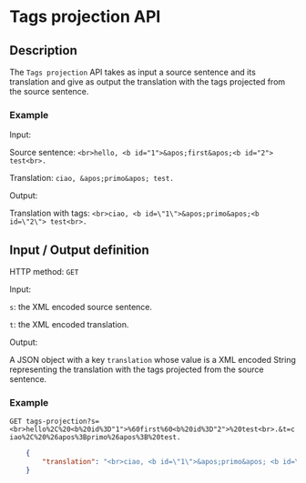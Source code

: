 # Tags projection API

## Description
The ```Tags projection``` API takes as input a source sentence and its translation and give as output the translation with the tags projected from the source sentence.

### Example

Input:

Source sentence:
```<br>hello, <b id="1">&apos;first&apos;<b id="2"> test<br>.```

Translation:
```ciao, &apos;primo&apos; test.```

Output:

Translation with tags:  ```<br>ciao, <b id=\"1\">&apos;primo&apos;<b id=\"2\"> test<br>.```

## Input / Output definition

HTTP method: ```GET```

Input:

```s```: the XML encoded source sentence.

```t```: the XML encoded translation.

Output:

A JSON object with a key ```translation``` whose value is a XML encoded String representing the translation with the tags projected from the source sentence.

### Example

```GET tags-projection?s=<br>hello%2C%20<b%20id%3D"1">%60first%60<b%20id%3D"2">%20test<br>.&t=ciao%2C%20%26apos%3Bprimo%26apos%3B%20test.```

```json
    {
        "translation": "<br>ciao, <b id=\"1\">&apos;primo&apos; <b id=\"2\">test<br>."
    }
```
